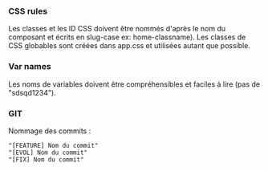 ### CSS rules

Les classes et les ID CSS doivent être nommés d'après le nom du composant et écrits en slug-case ex: home-classname).
Les classes de CSS globables sont créées dans app.css et utilisées autant que possible.

### Var names

Les noms de variables doivent être compréhensibles et faciles à lire (pas de "sdsqd1234").

### GIT

Nommage des commits :

    "[FEATURE] Nom du commit"
    "[EVOL] Nom du commit"
    "[FIX] Nom du commit"
